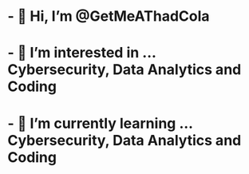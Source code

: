 # - 👋 Hi, I’m @GetMeAThadCola
# - 👀 I’m interested in ... Cybersecurity, Data Analytics and Coding
# - 🌱 I’m currently learning ... Cybersecurity, Data Analytics and Coding

<!---
GetMeAThadCola/GetMeAThadCola is a ✨ special ✨ repository because its `README.md` (this file) appears on your GitHub profile.
You can click the Preview link to take a look at your changes.
--->
